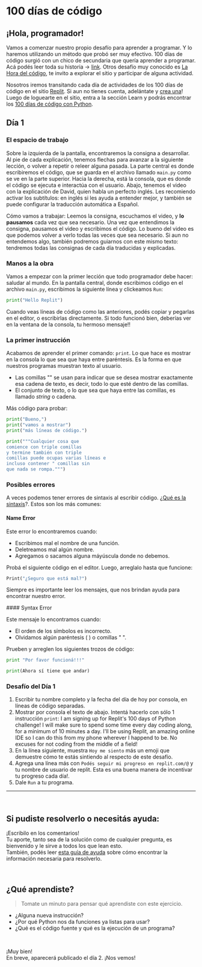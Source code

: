 <!--
.. title: 100 días de código: Día 1
.. slug: dia-1
.. date: 2022-10-06 09:09:41 UTC-03:00
.. tags: 100daysofcode
.. category: 
.. link: 
.. description: Comenzamos con 100 días de código en Python
.. type: text
.. status: featured
.. author: Nahuel Tori
-->

# 100 días de código
## ¡Hola, programador!

Vamos a comenzar nuestro propio desafío para aprender a programar. Y lo haremos utilizando un método que probó ser muy efectivo. 100 días de código surgió con un chico de secundaria que quería aprender a programar. Acá podés leer toda su historia -> [link](https://www.freecodecamp.org/espanol/news/el-desafio-100daysofcode-su-historia-y-por-que-debes-probarlo-para-2022/).
Otros desafío muy conocido es [La Hora del código](https://hourofcode.com/es), te invito a explorar el sitio y participar de alguna actividad.

Nosotros iremos transitando cada día de actividades de los 100 días de código en el sitio [Replit](https://www.replit.com). Si aun no tienes cuenta, adelántate y [crea una](https://replit.com/signup)!
Luego de loguearte en el sitio, entra a la sección Learn y podrás encontrar los [100 días de código con Python](https://replit.com/learn/100-days-of-python).


## Día 1

### El espacio de trabajo

Sobre la izquierda de la pantalla, encontraremos la consigna a desarrollar. Al pie de cada explicación, tenemos flechas para avanzar a la siguiente lección, o volver a repetir o releer alguna pasada. La parte central es donde escribiremos el código, que se guarda en el archivo llamado `main.py` como se ve en la parte superior. Hacia la derecha, está la consola, que es donde el código se ejecuta e interactúa con el usuario. Abajo, tenemos el video con la explicación de David, quien habla un perfecto inglés. Les recomiendo activar los subtítulos: en inglés si les ayuda a entender mejor, y también se puede configurar la traducción automática a Español.

Cómo vamos a trabajar: Leemos la consigna, escuchamos el video, y **lo pausamos** cada vez que sea necesario. Una vez que entendimos la consigna, pausamos el video y escribimos el código. Lo bueno del video es que podemos volver a verlo todas las veces que sea necesario. Si aun no entendemos algo, también podremos guiarnos con este mismo texto: tendremos todas las consignas de cada día traducidas y explicadas.

### Manos a la obra

Vamos a empezar con la primer lección que todo programador debe hacer: saludar al mundo. En la pantalla central, donde escribimos código en el archivo `main.py`, escribimos la siguiente línea y clickeamos `Run`:

``` python
print("Hello Replit")
```

Cuando veas líneas de código como las anteriores, podés copiar y pegarlas en el editor, o escribirlas directamente.
Si todo funcionó bien, deberías ver en la ventana de la consola, tu hermoso mensaje!!


### La primer instrucción

Acabamos de aprender el primer comando: `print`. Lo que hace es mostrar en la consola lo que sea que haya entre paréntesis. Es la forma en que nuestros programas muestran texto al usuario.  
* Las comillas "" se usan para indicar que se desea mostrar exactamente esa cadena de texto, es decir, todo lo que esté dentro de las comillas.
* El conjunto de texto, o lo que sea que haya entre las comillas, es llamado _string_ o cadena.

Más código para probar:

``` python
print("Bueno,")
print("vamos a mostrar")
print("más líneas de código.")
```

``` python
print("""Cualquier cosa que
comience con triple comillas
y termine también con triple
comillas puede ocupas varias líneas e
incluso contener " comillas sin
que nada se rompa.""")
```

### Posibles errores

A veces podemos tener errores de sintaxis al escribir código. ¿[Qué es la sintaxis](https://es.wikipedia.org/wiki/Sintaxis)?. Estos son los más comunes:

#### Name Error

Este error lo encontraremos cuando:
- Escribimos mal el nombre de una función.
- Deletreamos mal algún nombre.
- Agregamos o sacamos alguna máyúscula donde no debemos.

Probá el siguiente código en el editor. Luego, arreglalo hasta que funcione:

``` python
Print("¿Seguro que está mal?")
```

Siempre es importante leer los mensajes, que nos brindan ayuda para encontrar nuestro error.


#### Syntax Error

Este mensaje lo encontramos cuando:
- El orden de los símbolos es incorrecto.
- Olvidamos algún paréntesis ( ) o comillas " ".

Prueben y arreglen los siguientes trozos de código:

``` python
print "Por favor funcioná!!!"
```

``` python
print(Ahora sí tiene que andar)
```

### Desafío del Día 1

1. Escribir tu nombre completo y la fecha del día de hoy por consola, en líneas de código separadas.
2. Mostrar por consola el texto de abajo. Intentá hacerlo con sólo 1 instrucción `print`:
I am signing up for Replit's 100 days of Python challenge!
I will make sure to spend some time every day coding along, for a minimum of 10 minutes a day.
I'll be using Replit, an amazing online IDE so I can do this from my phone wherever I happend to be. No excuses for not coding from the middle of a field!
3. En la línea siguiente, muestra `Hoy me siento` más un emoji que demuestre cómo te estás sintiendo al respecto de este desafío.
4. Agrega una línea más con `Podés seguir mi progreso en replit.com/@` y tu nombre de usuario de replit. Esta es una buena manera de incentivar tu progreso cada día!.
5. Dale `Run` a tu programa.


---

<br>

## Si pudiste resolverlo o necesitás ayuda:
¡Escribilo en los comentarios!  
Tu aporte, tanto sea de la solución como de cualquier pregunta, es bienvenido y le sirve a todos los que lean esto.  
También, podés leer [esta guía de ayuda](../../como-encontrar-ayuda.md) sobre cómo encontrar la información necesaria para resolverlo.

<br>

 ## ¿Qué aprendiste?
> Tomate un minuto para pensar qué aprendiste con este ejercicio.

- ¿Alguna nueva instrucción?
- ¿Por qué Python nos da funciones ya listas para usar?
- ¿Qué es el código fuente y qué es la ejecución de un programa?



<br>

¡Muy bien!  
En breve, aparecerá publicado el día 2. ¡Nos vemos!

<br>

